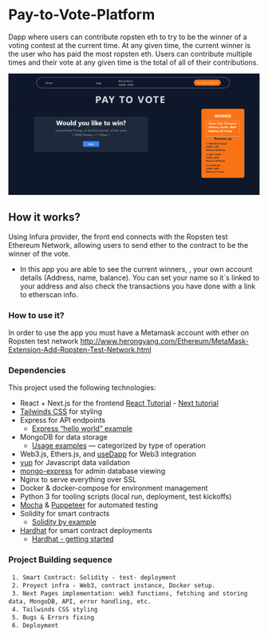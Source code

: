 # Pay-to-Vote-Platform
Dapp where users can contribute ropsten eth to try to be the winner of a voting contest at the current time. At any given time, the current winner is the user who has paid the most ropsten eth. Users can contribute multiple times and their vote at any given time is the total of all of their contributions.

![Algorithm schema](./PayToVote_Home.PNG)

## How it works?

Using Infura provider, the front end connects with the Ropsten test Ethereum Network, allowing users to send ether to the contract to be the winner of the vote.
- In this app you are able to see the current winners, , your own account details (Address, name, balance). You can set your name so it´s linked to your address and also check the transactions you have done with a link to etherscan info.  

### How to use it? 

In order to use the app you must have a Metamask account with ether on Ropsten test network 
http://www.herongyang.com/Ethereum/MetaMask-Extension-Add-Ropsten-Test-Network.html
 
### Dependencies

This project used the following technologies: 

- React + Next.js for the frontend [React Tutorial](https://reactjs.org/tutorial/tutorial.html) - [Next tutorial](https://nextjs.org/learn/basics/create-nextjs-app)
- [Tailwinds CSS](https://tailwindcss.com/) for styling
- Express for API endpoints
    - [Express “hello world” example](https://expressjs.com/en/starter/hello-world.html)
- MongoDB for data storage
    - [Usage examples](https://www.mongodb.com/docs/drivers/node/current/usage-examples/) — categorized by type of operation
- Web3.js, Ethers.js, and [useDapp](https://usedapp-docs.netlify.app/docs) for Web3 integration
- [yup](https://github.com/jquense/yup) for Javascript data validation
- [mongo-express](https://github.com/mongo-express/mongo-express) for admin database viewing
- Nginx to serve everything over SSL
- Docker & docker-compose for environment management
- Python 3 for tooling scripts (local run, deployment, test kickoffs)
- [Mocha](https://mochajs.org/) & [Puppeteer](https://github.com/puppeteer/puppeteer) for automated testing
- Solidity for smart contracts
    - [Solidity by example](https://docs.soliditylang.org/en/latest/solidity-by-example.html)
- [Hardhat](https://hardhat.org/) for smart contract deployments
    - [Hardhat - getting started](https://hardhat.org/getting-started/)

### Project Building sequence
```
 1. Smart Contract: Solidity - test- deployment
 2. Proyect infra - Web3, contract instance, Docker setup.
 3. Next Pages implementation: web3 functions, fetching and storing data, MongoDB, API, error handling, etc.
 4. Tailwinds CSS styling
 5. Bugs & Errors fixing
 6. Deployment


